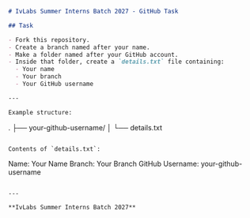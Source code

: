 ```markdown
# IvLabs Summer Interns Batch 2027 - GitHub Task

## Task

- Fork this repository.
- Create a branch named after your name.
- Make a folder named after your GitHub account.
- Inside that folder, create a `details.txt` file containing:
  - Your name
  - Your branch
  - Your GitHub username

---

Example structure:
```
.
├── your-github-username/
│   └── details.txt
```

Contents of `details.txt`:
```
Name: Your Name
Branch: Your Branch
GitHub Username: your-github-username
```

---

**IvLabs Summer Interns Batch 2027**
```

